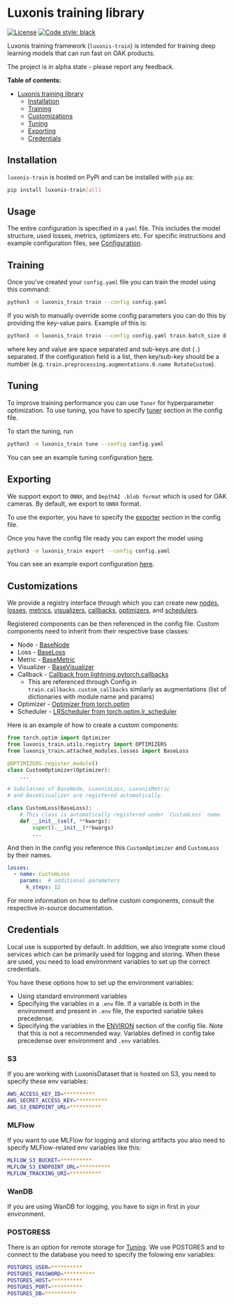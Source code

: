 # Luxonis training library

[![License](https://img.shields.io/badge/License-Apache_2.0-blue.svg)](https://opensource.org/licenses/Apache-2.0)
[![Code style: black](https://img.shields.io/badge/code%20style-black-000000.svg)](https://github.com/psf/black)

Luxonis training framework (`luxonis-train`) is intended for training deep learning models that can run fast on OAK products.

The project is in alpha state - please report any feedback.

**Table of contents:**

- [Luxonis training library](#luxonis-training-library)
  - [Installation](#installation)
  - [Training](#training)
  - [Customizations](#customizations)
  - [Tuning](#tuning)
  - [Exporting](#exporting)
  - [Credentials](#credentials)

## Installation

`luxonis-train` is hosted on PyPi and can be installed with `pip` as:

```bash
pip install luxonis-train[all]
```

## Usage

The entire configuration is specified in a `yaml` file. This includes the model
structure, used losses, metrics, optimizers etc. For specific instructions and example
configuration files, see [Configuration](./configs/README.md).

## Training

Once you've created your `config.yaml` file you can train the model using this command:

```bash
python3 -m luxonis_train train --config config.yaml
```

If you wish to manually override some config parameters you can do this by providing the key-value pairs. Example of this is:

```bash
python3 -m luxonis_train train --config config.yaml train.batch_size 8 train.epochs 10
```

where key and value are space separated and sub-keys are dot (`.`) separated. If the configuration field is a list, then key/sub-key should be a number (e.g. `train.preprocessing.augmentations.0.name RotateCustom`).

## Tuning

To improve training performance you can use `Tuner` for hyperparameter optimization.
To use tuning, you have to specify [tuner](configs/README.md#tuner) section in the config file.

To start the tuning, run

```bash
python3 -m luxonis_train tune --config config.yaml
```

You can see an example tuning configuration [here](configs/example_tuning.yaml).

## Exporting

We support export to `ONNX`, and `DepthAI .blob format` which is used for OAK cameras. By default, we export to `ONNX` format.

To use the exporter, you have to specify the [exporter](configs/README.md#exporter) section in the config file.

Once you have the config file ready you can export the model using

```bash
python3 -m luxonis_train export --config config.yaml
```

You can see an example export configuration [here](configs/example_export.yaml).

## Customizations

We provide a registry interface through which you can create new [nodes](src/luxonis_train/nodes/README.md), [losses](src/luxonis_train/attached_modules/losses/README.md), [metrics](src/luxonis_train/attached_modules/metrics/README.md), [visualizers](src/luxonis_train/attached_modules/visualizers/README.md), [callbacks](src/luxonis_train/callbacks/README.md), [optimizers](configs/README.md#optimizer), and [schedulers](configs/README.md#scheduler).

Registered components can be then referenced in the config file. Custom components need to inherit from their respective base classes:

- Node - [BaseNode](src/luxonis_train/models/nodes/base_node.py)
- Loss - [BaseLoss](src/luxonis_train/attached_modules/losses/base_loss.py)
- Metric - [BaseMetric](src/luxonis_train/attached_modules/metrics/base_metric.py)
- Visualizer - [BaseVisualizer](src/luxonis_train/attached_modules/visualizers/base_visualizer.py)
- Callback - [Callback from lightning.pytorch.callbacks](lightning.pytorch.callbacks)
  - This are referenced through Config in `train.callbacks.custom_callbacks` similarly as augmentations (list of dictionaries with module name and params)
- Optimizer - [Optimizer from torch.optim](https://pytorch.org/docs/stable/optim.html#torch.optim.Optimizer)
- Scheduler - [LRScheduler from torch.optim.lr_scheduler](https://pytorch.org/docs/stable/optim.html#how-to-adjust-learning-rate)

Here is an example of how to create a custom components:

```python
from torch.optim import Optimizer
from luxonis_train.utils.registry import OPTIMIZERS
from luxonis_train.attached_modules.losses import BaseLoss

@OPTIMIZERS.register_module()
class CustomOptimizer(Optimizer):
    ...

# Subclasses of BaseNode, LuxonisLoss, LuxonisMetric
# and BaseVisualizer are registered automatically.

class CustomLoss(BaseLoss):
    # This class is automatically registered under `CustomLoss` name.
    def __init__(self, **kwargs):
        super().__init__(**kwargs)
        ...
```

And then in the config you reference this `CustomOptimizer` and `CustomLoss` by their names.

```yaml
losses:
  - name: CustomLoss
    params:  # additional parameters
      k_steps: 12

```

For more information on how to define custom components, consult the respective in-source documentation.

## Credentials

Local use is supported by default. In addition, we also integrate some cloud services which can be primarily used for logging and storing. When these are used, you need to load environment variables to set up the correct credentials.

You have these options how to set up the environment variables:

- Using standard environment variables
- Specifying the variables in a `.env` file. If a variable is both in the environment and present in `.env` file, the exported variable takes precedense.
- Specifying the variables in the [ENVIRON](configs/README.md#environ) section of the config file. Note that this is not a recommended way. Variables defined in config take precedense over environment and `.env` variables.

### S3

If you are working with LuxonisDataset that is hosted on S3, you need to specify these env variables:

```bash
AWS_ACCESS_KEY_ID=**********
AWS_SECRET_ACCESS_KEY=**********
AWS_S3_ENDPOINT_URL=**********
```

### MLFlow

If you want to use MLFlow for logging and storing artifacts you also need to specify MLFlow-related env variables like this:

```bash
MLFLOW_S3_BUCKET=**********
MLFLOW_S3_ENDPOINT_URL=**********
MLFLOW_TRACKING_URI=**********
```

### WanDB

If you are using WanDB for logging, you have to sign in first in your environment.

### POSTGRESS

There is an option for remote storage for [Tuning](#tuning). We use POSTGRES and to connect to the database you need to specify the folowing env variables:

```bash
POSTGRES_USER=**********
POSTGRES_PASSWORD=**********
POSTGRES_HOST=**********
POSTGRES_PORT=**********
POSTGRES_DB=**********
```

